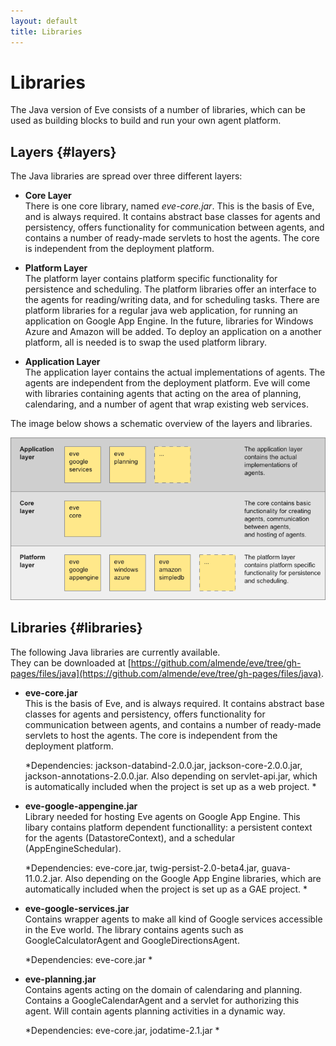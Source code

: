 ```yaml
---
layout: default
title: Libraries
---
```



# Libraries


The Java version of Eve consists of a number of libraries, which can be used
as building blocks to build and run your own agent platform. 

## Layers {#layers}

The Java libraries are spread over three different layers:

- **Core Layer**  
  There is one core library, named *eve-core.jar*. This is the basis of Eve, 
  and is always required.
  It contains abstract base classes for agents and persistency, 
  offers functionality for communication between agents, 
  and contains a number of ready-made servlets to host the agents. 
  The core is independent from the deployment platform.

- **Platform Layer**  
  The platform layer contains platform specific functionality for persistence
  and scheduling. The platform libraries offer an interface to the agents for 
  reading/writing data, and for scheduling tasks. 
  There are platform libraries for a regular java web application, for running
  an application on Google App Engine. In the future, libraries for 
  Windows Azure and Amazon will be added.
  To deploy an application on a another platform, all is needed is to swap 
  the used platform library.

- **Application Layer**  
  The application layer contains the actual implementations of agents.
  The agents are independent from the deployment platform.
  Eve will come with libraries containing agents that acting on the area of planning, 
  calendaring, and a number of agent that wrap existing web services. 
  

The image below shows a schematic overview of the layers and libraries. 

![img/java_libraries.png](img/java_libraries.png)

## Libraries {#libraries}

The following Java libraries are currently available.  
They can be downloaded at 
[https://github.com/almende/eve/tree/gh-pages/files/java](https://github.com/almende/eve/tree/gh-pages/files/java).

- **eve-core.jar**  
  This is the basis of Eve, and is always required.
  It contains abstract base classes for agents and persistency, 
  offers functionality for communication between agents, 
  and contains a number of ready-made servlets to host the agents. 
  The core is independent from the deployment platform.
  
  *Dependencies: 
    jackson-databind-2.0.0.jar,
    jackson-core-2.0.0.jar, 
    jackson-annotations-2.0.0.jar.
    Also depending on servlet-api.jar, which is automatically included when
    the project is set up as a web project.
  *
  
- **eve-google-appengine.jar**  
  Library needed for hosting Eve agents on Google App Engine.
  This libary contains platform dependent functionallity:
   a persistent context for the agents (DatastoreContext), 
  and a schedular (AppEngineSchedular).

  *Dependencies: 
    eve-core.jar,
    twig-persist-2.0-beta4.jar,
    guava-11.0.2.jar.
    Also depending on the Google App Engine libraries, which are automatically
    included when the project is set up as a GAE project.
  *

- **eve-google-services.jar**  
  Contains wrapper agents to make all kind of Google services accessible 
  in the Eve world. The library contains agents such as GoogleCalculatorAgent
  and GoogleDirectionsAgent.

  *Dependencies: 
    eve-core.jar
  *

- **eve-planning.jar**  
  Contains agents acting on the domain of calendaring and planning. 
  Contains a GoogleCalendarAgent and a servlet for authorizing this agent.
  Will contain agents planning activities in a dynamic way.

  *Dependencies: 
    eve-core.jar,
    jodatime-2.1.jar
  *

